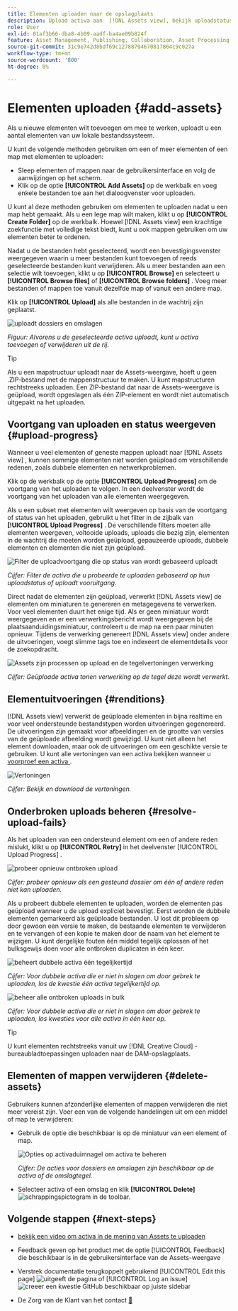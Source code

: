 ```yaml
---
title: Elementen uploaden naar de opslagplaats
description: Upload activa aan  [!DNL Assets view], bekijk uploadstatussen, en los uploadkwesties op.
role: User
exl-id: 01af3b66-dba8-4b09-aadf-ba4ae09b824f
feature: Asset Management, Publishing, Collaboration, Asset Processing
source-git-commit: 31c9e742d8bdf69c12788794670817864c9c027a
workflow-type: tm+mt
source-wordcount: '800'
ht-degree: 0%

---
```


# Elementen uploaden {#add-assets}

Als u nieuwe elementen wilt toevoegen om mee te werken, uploadt u een aantal elementen van uw lokale bestandssysteem. <!-- TBD: Many of the [common file formats are supported](/help/assets/supported-file-formats-assets-view.md). -->

U kunt de volgende methoden gebruiken om een of meer elementen of een map met elementen te uploaden:

* Sleep elementen of mappen naar de gebruikersinterface en volg de aanwijzingen op het scherm.
* Klik op de optie **[!UICONTROL Add Assets]** op de werkbalk en voeg enkele bestanden toe aan het dialoogvenster voor uploaden.

<!-- TBD: Update this GIF
![Asset and nested folder upload demo](assets/do-not-localize/upload-assets.gif) -->

U kunt al deze methoden gebruiken om elementen te uploaden nadat u een map hebt gemaakt. Als u een lege map wilt maken, klikt u op **[!UICONTROL Create Folder]** op de werkbalk. Hoewel [!DNL Assets view] een krachtige zoekfunctie met volledige tekst biedt, kunt u ook mappen gebruiken om uw elementen beter te ordenen.

Nadat u de bestanden hebt geselecteerd, wordt een bevestigingsvenster weergegeven waarin u meer bestanden kunt toevoegen of reeds geselecteerde bestanden kunt verwijderen. Als u meer bestanden aan een selectie wilt toevoegen, klikt u op **[!UICONTROL Browse]** en selecteert u **[!UICONTROL Browse files]** of **[!UICONTROL Browse folders]** . Voeg meer bestanden of mappen toe vanuit dezelfde map of vanuit een andere map.

Klik op **[!UICONTROL Upload]** als alle bestanden in de wachtrij zijn geplaatst.

![ uploadt dossiers en omslagen ](assets/upload-browse-files-folders.png)

*Figuur: Alvorens u de geselecteerde activa uploadt, kunt u activa toevoegen of verwijderen uit de rij.*

>[!TIP]
>
>Als u een mapstructuur uploadt naar de Assets-weergave, hoeft u geen .ZIP-bestand met de mappenstructuur te maken. U kunt mapstructuren rechtstreeks uploaden. Een ZIP-bestand dat naar de Assets-weergave is geüpload, wordt opgeslagen als één ZIP-element en wordt niet automatisch uitgepakt na het uploaden.

## Voortgang van uploaden en status weergeven {#upload-progress}

Wanneer u veel elementen of geneste mappen uploadt naar [!DNL Assets view] , kunnen sommige elementen niet worden geüpload om verschillende redenen, zoals dubbele elementen en netwerkproblemen.

Klik op de werkbalk op de optie **[!UICONTROL Upload Progress]** om de voortgang van het uploaden te volgen. In een deelvenster wordt de voortgang van het uploaden van alle elementen weergegeven.

Als u een subset met elementen wilt weergeven op basis van de voortgang of status van het uploaden, gebruikt u het filter in de zijbalk van **[!UICONTROL Upload Progress]** . De verschillende filters moeten alle elementen weergeven, voltooide uploads, uploads die bezig zijn, elementen in de wachtrij die moeten worden geüpload, gepauzeerde uploads, dubbele elementen en elementen die niet zijn geüpload.

![ Filter de uploadvoortgang die op status van wordt gebaseerd uploadt ](assets/filter-upload-progress.png)

*Cijfer: Filter de activa die u probeerde te uploaden gebaseerd op hun uploadstatus of uploadt vooruitgang.*

Direct nadat de elementen zijn geüpload, verwerkt [!DNL Assets view] de elementen om miniaturen te genereren en metagegevens te verwerken. Voor veel elementen duurt het enige tijd. Als er geen miniatuur wordt weergegeven en er een verwerkingsbericht wordt weergegeven bij de plaatsaanduidingsminiatuur, controleert u de map na een paar minuten opnieuw. Tijdens de verwerking genereert [!DNL Assets view] onder andere de uitvoeringen, voegt slimme tags toe en indexeert de elementdetails voor de zoekopdracht.

![ Assets zijn processen op upload en de tegelvertoningen verwerking ](assets/upload-processing.png)

*Cijfer: Geüploade activa tonen verwerking op de tegel deze wordt verwerkt.*

## Elementuitvoeringen {#renditions}

[!DNL Assets view] verwerkt de geüploade elementen in bijna realtime en voor veel ondersteunde bestandstypen worden uitvoeringen gegenereerd. De uitvoeringen zijn gemaakt voor afbeeldingen en de grootte van versies van de geüploade afbeelding wordt gewijzigd. U kunt niet alleen het element downloaden, maar ook de uitvoeringen om een geschikte versie te gebruiken. U kunt alle vertoningen van een activa bekijken wanneer u [ voorproef een activa ](/help/assets/navigate-assets-view.md#preview-assets).

![ Vertoningen ](assets/renditions-view-download.png)

*Cijfer: Bekijk en download de vertoningen.*

## Onderbroken uploads beheren {#resolve-upload-fails}

Als het uploaden van een ondersteund element om een of andere reden mislukt, klikt u op **[!UICONTROL Retry]** in het deelvenster [!UICONTROL Upload Progress] .

![ probeer opnieuw ontbroken upload ](assets/upload-retry.png)

*Cijfer: probeer opnieuw als een gesteund dossier om één of andere reden niet kan uploaden.*

Als u probeert dubbele elementen te uploaden, worden de elementen pas geüpload wanneer u de upload expliciet bevestigt. Eerst worden de dubbele elementen gemarkeerd als geüploade bestanden. U lost dit probleem op door gewoon een versie te maken, de bestaande elementen te verwijderen en te vervangen of een kopie te maken door de naam van het element te wijzigen. U kunt dergelijke fouten één middel tegelijk oplossen of het bulksgewijs doen voor alle ontbroken duplicaten in één keer.

![ beheert dubbele activa één tegelijkertijd ](assets/uploads-manage-duplicates.png)

*Cijfer: Voor dubbele activa die er niet in slagen om door gebrek te uploaden, los de kwestie één activa tegelijkertijd op.*

![ beheer alle ontbroken uploads in bulk ](assets/upload-progress-manage-failed-uploads.png)

*Cijfer: Voor dubbele activa die er niet in slagen om door gebrek te uploaden, los kwesties voor alle activa in één keer op.*

>[!TIP]
>
>U kunt elementen rechtstreeks vanuit uw [!DNL Creative Cloud] -bureaubladtoepassingen uploaden naar de DAM-opslagplaats.
<!--TBD
See how [[!DNL Assets view] integrates with [!DNL Adobe Asset Link]](/help/assets/integration-assets-view.md).
-->

## Elementen of mappen verwijderen {#delete-assets}

Gebruikers kunnen afzonderlijke elementen of mappen verwijderen die niet meer vereist zijn. Voer een van de volgende handelingen uit om een middel of map te verwijderen:

* Gebruik de optie die beschikbaar is op de miniatuur van een element of map.

  ![ Opties op activaduimnagel om activa ](assets/options-on-thumbnail.png) te beheren

  *Cijfer: De acties voor dossiers en omslagen zijn beschikbaar op de activa of de omslagtegel.*

* Selecteer activa of een omslag en klik **[!UICONTROL Delete]** ![ schrappingspictogram ](assets/do-not-localize/delete-icon.png) in de toolbar.

## Volgende stappen {#next-steps}

* [ bekijk een video om activa in de mening van Assets te uploaden ](https://experienceleague.adobe.com/docs/experience-manager-learn/assets-essentials/basics/creating.html?lang=nl-NL)

* Feedback geven op het product met de optie [!UICONTROL Feedback] die beschikbaar is in de gebruikersinterface van de Assets-weergave

* Verstrek documentatie terugkoppelt gebruikend [!UICONTROL Edit this page] ![ uitgeeft de pagina ](assets/do-not-localize/edit-page.png) of [!UICONTROL Log an issue] ![ creeer een kwestie GitHub ](assets/do-not-localize/github-issue.png) beschikbaar op juiste sidebar

* De Zorg van de Klant van het contact [&#128279;](https://experienceleague.adobe.com/nl?support-solution=General#support)
